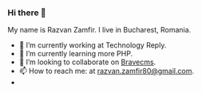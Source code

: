### Hi there 👋

My name is Razvan Zamfir. I live in Bucharest, Romania.

- 🔭 I’m currently working at Technology Reply.
- 🌱 I’m currently learning more PHP.
- 👯 I’m looking to collaborate on [Bravecms](https://github.com/Ajax30/Bravecms/).
- 📫 How to reach me: at [razvan.zamfir80@gmail.com](mailto:razvan.zamfir80@gmail.com).
- 
<script src="https://unpkg.com/@codersrank/summary@0.9.11/codersrank-summary.min.js"></script>
<codersrank-summary username="ajax30"></codersrank-summary>

